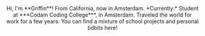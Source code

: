 <center>Hi, I'm **Griffin**!
From California, now in Amsterdam.
*Currently:*
Student at ***Codam Coding College***, in Amsterdam.
Traveled the world for work for a few years. You can find
a mixture of school projects and personal tidbits here!
</center>
<!--
**potatokuka/potatokuka** is a ✨ _special_ ✨ repository because its `README.md` (this file) appears on your GitHub profile.

Here are some ideas to get you started:

From California to Latvia, now in Amsterdam. Traveled the world for a few years working, now on a journey to learn to code.
Interesting in Red Team pentesting, but in general anything security related.
But, excited that I have started this journey.

Currently:
	Student at Codam Coding College, in Amsterdam.
- 🔭 I’m currently working on ...
- 🌱 I’m currently learning ...
- 👯 I’m looking to collaborate on ...
- 🤔 I’m looking for help with ...
- 💬 Ask me about ...
- 📫 How to reach me: ...
- 😄 Pronouns: ...
- ⚡ Fun fact: ...
-->
